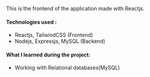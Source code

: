 This is the frontend of the application made with Reactjs.

#### Technologies used : 
* Reactjs, TailwindCSS (Frontend)
* Nodejs, Expressjs, MySQL (Backend)

#### What I learned during the project:
* Working with Relational databases(MySQL)

